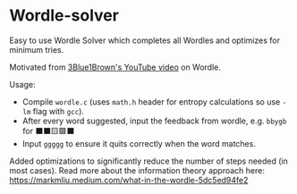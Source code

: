 # Wordle-solver

Easy to use Wordle Solver which completes all Wordles and optimizes for minimum tries.

Motivated from [3Blue1Brown's YouTube video](https://www.youtube.com/watch?v=v68zYyaEmEA) on Wordle.

Usage:
- Compile `wordle.c` (uses `math.h` header for entropy calculations so use `-lm` flag with `gcc`).
- After every word suggested, input the feedback from wordle, e.g. `bbygb` for ⬛️⬛️🟨🟩⬛️
- Input `ggggg` to ensure it quits correctly when the word matches.

Added optimizations to significantly reduce the number of steps needed (in most cases).
Read more about the information theory approach here: https://markmliu.medium.com/what-in-the-wordle-5dc5ed94fe2

